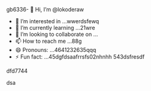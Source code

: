gb6336- 👋 Hi, I’m @lokoderaw
- 👀 I’m interested in ...wwerdsfewq
- 🌱 I’m currently learning ...21wre
- 💞️ I’m looking to collaborate on ...
- 📫 How to reach me ...88g
- 😄 Pronouns: ...4641232635qqq
- ⚡ Fun fact: ...45dgfdsaafrrsfs02nhnhh
543dsfresdf
<!---2rht
lokoderaw/lokoderaw is a ✨ special ✨ repository because its `README.md` (this file) appears onfff your GitHub profile456456.wer
53--->dfd7744
dsa

